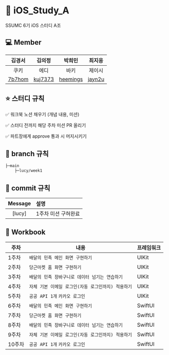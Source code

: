 # 🍎 iOS_Study_A
SSUMC 6기 iOS 스터디 A조
## 💻 Member
| 김경서 | 김의정 | 박희민 | 최지웅 |
| :---------:|:----------:|:----------:|:----------:|
| 쿠키 | 에디 | 바키 | 제이시 |
| [7b7hom](https://github.com/7b7hom) |[kuj7373](https://github.com/kuj7373) | [heemings](https://github.com/heemings) | [jayn2u](https://github.com/jayn2u) |

## ⭐️ 스터디 규칙
✅  워크북 노션 채우기 (개념 내용, 미션)

✅  스터디 전까지 해당 주차 미션 PR 올리기

✅  파트장에게 approve 통과 시 머지시키기


## 🌳 branch 규칙
```bash
├─main
    ├─lucy/week1
```

## 🔖 commit 규칙
| Message  | 설명                                              |
| :------: | :------------------------------------------------ |
|   [lucy]   | 1주차 미션 구혀완료                                  |

## 📖 Workbook
| 주차 | 내용 |  프레임워크  | 
| --- | --- | --- |
| 1주차 | `배달의 민족 메인 화면 구현하기` |  UIKit |
| 2주차 | `당근마켓 홈 화면 구현하기` |  UIKit |
| 3주차 | `배달의 민족 장바구니로 데이터 넘기는 연습하기` |  UIKit |
| 4주차 | `자체 기본 이메일 로그인(자동 로그인까지) 적용하기` |  UIKit |
| 5주차 | `공공 API 1개` `카카오 로그인`|  UIKit |
| 6주차 | `배달의 민족 메인 화면 구현하기` |  SwiftUI |
| 7주차 | `당근마켓 홈 화면 구현하기` |  SwiftUI |
| 8주차 | `배달의 민족 장바구니로 데이터 넘기는 연습하기` |  SwiftUI |
| 9주차 | `자체 기본 이메일 로그인(자동 로그인까지) 적용하기` |  SwiftUI |
| 10주차 | `공공 API 1개` `카카오 로그인`|  SwiftUI |
